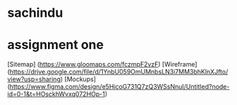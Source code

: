 # sachindu

# assignment one
[Sitemap] (https://www.gloomaps.com/fczmpF2vzF)
[Wireframe] (https://drive.google.com/file/d/1YnbU059OmUMnbsLN3i7MM3bhKlnXJfto/view?usp=sharing)
[Mockups] (https://www.figma.com/design/e5HicoG731Q7zQ3WSsNnuI/Untitled?node-id=0-1&t=HOsckhWvxq072HOp-1)